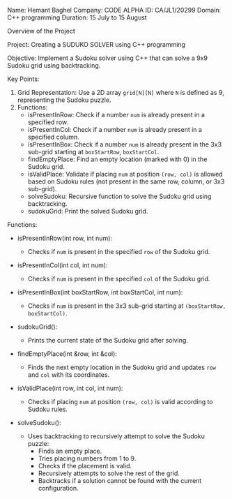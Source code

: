Name: Hemant Baghel
Company: CODE ALPHA
ID: CA/JL1/20299
Domain: C++ programming 
Duration: 15 July to 15 August
 

Overview of the Project

Project: Creating a SUDUKO SOLVER using C++ programming


 Objective:
Implement a Sudoku solver using C++ that can solve a 9x9 Sudoku grid using backtracking.

 Key Points:
1. Grid Representation: Use a 2D array `grid[N][N]` where `N` is defined as 9, representing the Sudoku puzzle.
2. Functions:
   - isPresentInRow: Check if a number `num` is already present in a specified row.
   - isPresentInCol: Check if a number `num` is already present in a specified column.
   - isPresentInBox: Check if a number `num` is already present in the 3x3 sub-grid starting at `boxStartRow`, `boxStartCol`.
   - findEmptyPlace: Find an empty location (marked with 0) in the Sudoku grid.
   - isValidPlace: Validate if placing `num` at position `(row, col)` is allowed based on Sudoku rules (not present in the same row, column, or 3x3 sub-grid).
   - solveSudoku: Recursive function to solve the Sudoku grid using backtracking.
   - sudokuGrid: Print the solved Sudoku grid.

 Functions:
- isPresentInRow(int row, int num):
  - Checks if `num` is present in the specified `row` of the Sudoku grid.
  
- isPresentInCol(int col, int num):
  - Checks if `num` is present in the specified `col` of the Sudoku grid.
  
- isPresentInBox(int boxStartRow, int boxStartCol, int num):
  - Checks if `num` is present in the 3x3 sub-grid starting at `(boxStartRow, boxStartCol)`.

- sudokuGrid():
  - Prints the current state of the Sudoku grid after solving.

- findEmptyPlace(int &row, int &col):
  - Finds the next empty location in the Sudoku grid and updates `row` and `col` with its coordinates.

- isValidPlace(int row, int col, int num):
  - Checks if placing `num` at position `(row, col)` is valid according to Sudoku rules.

- solveSudoku():
  - Uses backtracking to recursively attempt to solve the Sudoku puzzle:
    - Finds an empty place.
    - Tries placing numbers from 1 to 9.
    - Checks if the placement is valid.
    - Recursively attempts to solve the rest of the grid.
    - Backtracks if a solution cannot be found with the current configuration.






